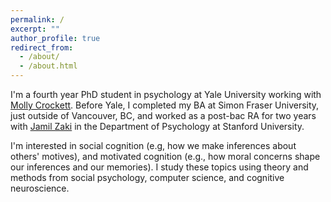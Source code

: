```yaml
---
permalink: /
excerpt: ""
author_profile: true
redirect_from: 
  - /about/
  - /about.html
---
```


I'm a fourth year PhD student in psychology at Yale University working with [Molly Crockett](http://www.crockettlab.org/). Before Yale, I completed my BA at Simon Fraser University, just outside of Vancouver, BC, and worked as a post-bac RA for two years with [Jamil Zaki](http://ssnl.stanford.edu/) in the Department of Psychology at Stanford University.

I'm interested in social cognition (e.g, how we make inferences about others' motives), and motivated cognition (e.g., how moral concerns shape our inferences and our memories). I study these topics using theory and methods from social psychology, computer science, and cognitive neuroscience.
